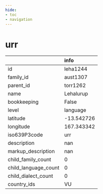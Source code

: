 ```yaml
---
hide:
- toc
- navigation
---
```

# urr
|                      | info       |
|:---------------------|:-----------|
| id                   | leha1244   |
| family_id            | aust1307   |
| parent_id            | torr1262   |
| name                 | Lehalurup  |
| bookkeeping          | False      |
| level                | language   |
| latitude             | -13.542726 |
| longitude            | 167.343342 |
| iso639P3code         | urr        |
| description          | nan        |
| markup_description   | nan        |
| child_family_count   | 0          |
| child_language_count | 0          |
| child_dialect_count  | 0          |
| country_ids          | VU         |